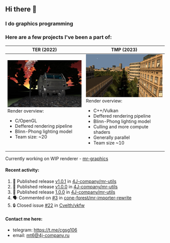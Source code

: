 ## Hi there 👋
### I do graphics programming
### Here are a few projects I've been a part of:  

TER (2022)            |  TMP (2023)
-------------------------|-------------------------
![](images/ter_screenshot_00_upscaled.webp) Render overview: <br><ul><li> C/OpenGL <li> Deffered rendering pipeline <li> Blinn-Phong lighting model <li> Team size: ~20 | ![](images/tmp_screenshot_01_upscaled.webp) Render overview: <br><ul><li> C++/Vulkan <li> Deffered rendering pipeline <li> Blinn-Phong lighting model <li> Culling and more compute shaders <li> Generally parallel <li> Team size ~10

Currently working on WIP renderer - [mr-graphics](https://github.com/4J-company/mr-graphics)  

#### Recent activity:
<!--START_SECTION:activity-->
1. 🚀 Published release [v1.0.1](https://github.com/4J-company/mr-utils/releases/tag/v1.0.1) in [4J-company/mr-utils](https://github.com/4J-company/mr-utils)
2. 🚀 Published release [v1.0.0](https://github.com/4J-company/mr-utils/releases/tag/v1.0.0) in [4J-company/mr-utils](https://github.com/4J-company/mr-utils)
3. 🚀 Published release [1.0.0](https://github.com/4J-company/mr-utils/releases/tag/1.0.0) in [4J-company/mr-utils](https://github.com/4J-company/mr-utils)
4. 🗣 Commented on [#3](https://github.com/cone-forest/mr-importer-rewrite/issues/3#issuecomment-3093799656) in [cone-forest/mr-importer-rewrite](https://github.com/cone-forest/mr-importer-rewrite)
5. 🔒 Closed issue [#22](https://github.com/Cvelth/vkfw/issues/22) in [Cvelth/vkfw](https://github.com/Cvelth/vkfw)
<!--END_SECTION:activity-->

#### Contact me here:
 - telegram: https://t.me/cgsg106
 - email:    mt6@4j-company.ru
